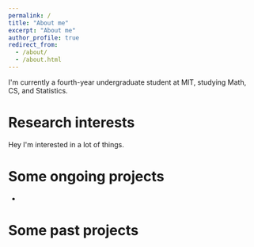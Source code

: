 ```yaml
---
permalink: /
title: "About me"
excerpt: "About me"
author_profile: true
redirect_from: 
  - /about/
  - /about.html
---
```


I'm currently a fourth-year undergraduate student at MIT, studying Math, CS, and Statistics.

Research interests
======
Hey I'm interested in a lot of things.

Some ongoing projects
======
*



Some past projects
======


